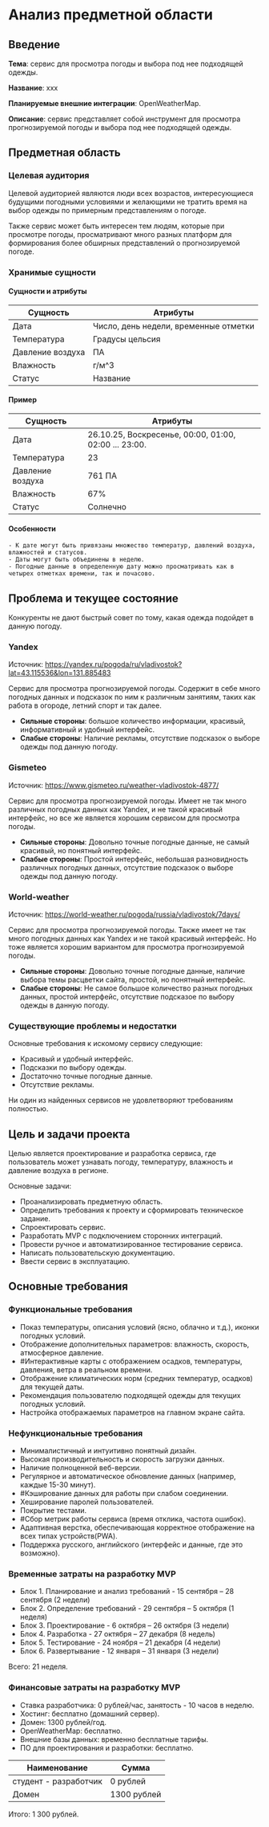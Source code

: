 # Анализ предметной области

## Введение
  
**Тема**: сервис для просмотра погоды и выбора под нее подходящей одежды.

**Название**:  xxx

**Планируемые внешние интеграции**: OpenWeatherMap.

**Описание**: сервис представляет собой инструмент для просмотра прогнозируемой погоды и выбора под нее подходящей одежды.

## Предметная область

### Целевая аудитория

Целевой аудиторией являются люди всех возрастов, интересующиеся будущими погодными условиями и желающими не тратить время на выбор одежды по примерным представлениям о погоде.

Также сервис может быть интересен тем людям, которые при просмотре погоды, просматривают много разных платформ для формирования более обширных представлений о прогнозируемой погоде.

### Хранимые сущности

#### Сущности и атрибуты

  | Сущность             | Атрибуты                               |
  |----------------------|----------------------------------------|
  | Дата                 | Число, день недели, временные отметки  |
  | Температура          | Градусы цельсия                        |
  | Давление воздуха     | ПА                                     |
  | Влажность            | г/м^3                                  |
  | Статус               | Название                               |


  #### Пример

  | Сущность          | Атрибуты                                              |
  |-------------------|-------------------------------------------------------|
  | Дата              | 26.10.25, Воскресенье, 00:00, 01:00, 02:00 ... 23:00. |
  | Температура       | 23                                                    |
  | Давление воздуха  | 761 ПА                                                |
  | Влажность         | 67%                                                   |
  | Статус            | Солнечно                                              |

#### Особенности

    - К дате могут быть привязаны множество температур, давлений воздуха, влажностей и статусов.
    - Даты могут быть объединены в неделю.
    - Погодные данные в определенную дату можно просматривать как в четырех отметках времени, так и почасово.

## Проблема и текущее состояние

Конкуренты не дают быстрый совет по тому, какая одежда подойдет в данную погоду.

### Yandex

Источник: https://yandex.ru/pogoda/ru/vladivostok?lat=43.115536&lon=131.885483

Сервис для просмотра прогнозируемой погоды. Содержит в себе много погодных данных и подсказок по ним к различным занятиям, таких как работа в огороде, летний спорт и так далее.

- **Сильные стороны**: большое количество информации, красивый, информативный и удобный интерфейс.
- **Слабые стороны**: Наличие рекламы, отсутствие подсказок о выборе одежды под данную погоду.

### Gismeteo

Источник: https://www.gismeteo.ru/weather-vladivostok-4877/

Сервис для просмотра прогнозируемой погоды. Имеет не так много различных погодных данных как Yandex, и не такой красивый интерфейс, но все же является хорошим сервисом для просмотра погоды.

- **Сильные стороны**: Довольно точные погодные данные, не самый красивый, но понятный интерфейс.
- **Слабые стороны**: Простой интерфейс, небольшая разновидность различных погодных данных, отсутствие подсказок о выборе одежды под данную погоду.

### World-weather

Источник: https://world-weather.ru/pogoda/russia/vladivostok/7days/

Сервис для просмотра прогнозируемой погоды. Также имеет не так много погодных данных как Yandex и не такой красивый интерфейс. Но тоже является хорошим вариантом для просмотра прогнозируемой погоды.

- **Сильные стороны**: Довольно точные погодные данные, наличие выбора темы расцветки сайта, простой, но понятный интерфейс.
- **Слабые стороны**: Не самое большое количество разных погодных данных, простой интерфейс, отсутствие подсказое по выбору одежды в данную погоду.

### Существующие проблемы и недостатки

Основные требования к искомому сервису следующие:

- Красивый и удобный интерфейс.
- Подсказки по выбору одежды.
- Достаточно точные погодные данные.
- Отсутствие рекламы.

Ни один из найденных сервисов не удовлетворяют требованиям полностью.

## Цель и задачи проекта

Целью является проектирование и разработка сервиса, где пользователь может узнавать погоду, температуру, влажность и давление воздуха в регионе.

Основные задачи:

- Проанализировать предметную область.
- Определить требования к проекту и сформировать техническое задание.
- Спроектировать сервис.
- Разработать MVP с подключением сторонних интеграций.
- Провести ручное и автоматизированное тестирование сервиса.
- Написать пользовательскую документацию.
- Ввести сервис в эксплуатацию.


## Основные требования

### Функциональные требования
- Показ температуры, описания условий (ясно, облачно и т.д.), иконки погодных условий.
- Отображение дополнительных параметров: влажность, скорость, атмосферное давление.
- #Интерактивные карты с отображением осадков, температуры, давления, ветра в реальном времени.
- Отображение климатических норм (средних температур, осадков) для текущей даты.
- Рекомендация пользователю подходящей одежды для текущих погодных условий.
- Настройка отображаемых параметров на главном экране сайта.

### Нефункциональные требования

- Минималистичный и интуитивно понятный дизайн.
- Высокая производительность и скорость загрузки данных.
- Наличие полноценной веб-версии.
- Регулярное и автоматическое обновление данных (например, каждые 15-30 минут).
- #Кэширование данных для работы при слабом соединении.
- Хеширование паролей пользователей.
- Покрытие тестами.
- #Сбор метрик работы сервиса (время отклика, частота ошибок).
- Адаптивная верстка, обеспечивающая корректное отображение на всех типах устройств(PWA).
- Поддержка русского, английского (интерфейс и данные, где это возможно).

### Временные затраты на разработку MVP

- Блок 1. Планирование и анализ требований - 15 сентября – 28 сентября (2 недели)
- Блок 2. Определение требований - 29 сентября – 5 октября (1 неделя)
- Блок 3. Проектирование - 6 октября – 26 октября (3 недели)
- Блок 4. Разработка - 27 октября – 27 декабря (8 недель)
- Блок 5. Тестирование - 24 ноября – 21 декабря (4 недели)
- Блок 6. Развертывание - 12 января – 31 января (3 недели)

Всего: 21 неделя.

### Финансовые затраты на разработку MVP

- Ставка разработчика: 0 рублей/час, занятость - 10 часов в неделю.
- Хостинг: бесплатно (домашний сервер).
- Домен: 1300 рублей/год.
- OpenWeatherMap: бесплатно.
- Внешние базы данных: временно бесплатные тарифы.
- ПО для проектирования и разработки: бесплатно.

| Наименование           | Сумма          |
|------------------------|----------------|
| студент - разработчик  | 0 рублей       |
| Домен                  | 1300 рублей    |

Итого: 1 300 рублей.
